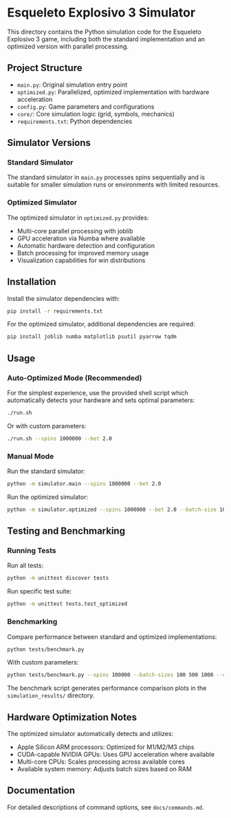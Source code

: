 # Esqueleto Explosivo 3 Simulator

This directory contains the Python simulation code for the Esqueleto Explosivo 3 game, including both the standard implementation and an optimized version with parallel processing.

## Project Structure

- `main.py`: Original simulation entry point
- `optimized.py`: Parallelized, optimized implementation with hardware acceleration
- `config.py`: Game parameters and configurations
- `core/`: Core simulation logic (grid, symbols, mechanics)
- `requirements.txt`: Python dependencies

## Simulator Versions

### Standard Simulator
The standard simulator in `main.py` processes spins sequentially and is suitable for smaller simulation runs or environments with limited resources.

### Optimized Simulator
The optimized simulator in `optimized.py` provides:
- Multi-core parallel processing with joblib
- GPU acceleration via Numba where available
- Automatic hardware detection and configuration
- Batch processing for improved memory usage
- Visualization capabilities for win distributions

## Installation

Install the simulator dependencies with:

```bash
pip install -r requirements.txt
```

For the optimized simulator, additional dependencies are required:

```bash
pip install joblib numba matplotlib psutil pyarrow tqdm
```

## Usage

### Auto-Optimized Mode (Recommended)

For the simplest experience, use the provided shell script which automatically detects your hardware and sets optimal parameters:

```bash
./run.sh
```

Or with custom parameters:

```bash
./run.sh --spins 1000000 --bet 2.0
```

### Manual Mode

Run the standard simulator:

```bash
python -m simulator.main --spins 1000000 --bet 2.0
```

Run the optimized simulator:

```bash
python -m simulator.optimized --spins 1000000 --bet 2.0 --batch-size 1000 --cores 8
```

## Testing and Benchmarking

### Running Tests

Run all tests:

```bash
python -m unittest discover tests
```

Run specific test suite:

```bash
python -m unittest tests.test_optimized
```

### Benchmarking

Compare performance between standard and optimized implementations:

```bash
python tests/benchmark.py
```

With custom parameters:

```bash
python tests/benchmark.py --spins 100000 --batch-sizes 100 500 1000 --cores 4 8
```

The benchmark script generates performance comparison plots in the `simulation_results/` directory.

## Hardware Optimization Notes

The optimized simulator automatically detects and utilizes:

- Apple Silicon ARM processors: Optimized for M1/M2/M3 chips
- CUDA-capable NVIDIA GPUs: Uses GPU acceleration where available
- Multi-core CPUs: Scales processing across available cores
- Available system memory: Adjusts batch sizes based on RAM

## Documentation

For detailed descriptions of command options, see `docs/commands.md`.